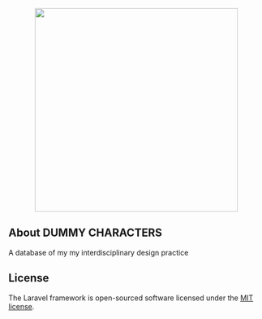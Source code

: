 <p align="center"><a href="https://dummy-characters.space" target="_blank"><img src="{{ asset('files/images/DC3DTRANS.gif') }}" width="400"></a></p>
<!-- 
<p align="center">
<a href="https://travis-ci.org/laravel/framework"><img src="https://travis-ci.org/laravel/framework.svg" alt="Build Status"></a>
<a href="https://packagist.org/packages/laravel/framework"><img src="https://img.shields.io/packagist/dt/laravel/framework" alt="Total Downloads"></a>
<a href="https://packagist.org/packages/laravel/framework"><img src="https://img.shields.io/packagist/v/laravel/framework" alt="Latest Stable Version"></a>
<a href="https://packagist.org/packages/laravel/framework"><img src="https://img.shields.io/packagist/l/laravel/framework" alt="License"></a>
</p> -->

## About DUMMY CHARACTERS

A database of my my interdisciplinary design practice



## License

The Laravel framework is open-sourced software licensed under the [MIT license](https://opensource.org/licenses/MIT).
